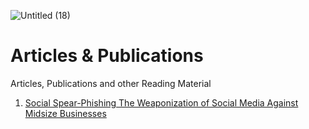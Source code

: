 ![Untitled (18)](https://github.com/chatala1/publications/assets/16328550/1ce643eb-81fb-4f87-97fa-5a3ad90d64bf)
# Articles & Publications
Articles, Publications and other Reading Material

1. [Social Spear-Phishing The Weaponization of Social Media Against Midsize Businesses](https://github.com/chatala1/publications/blob/main/Social%20Spear-Phishing%20The%20Weaponization%20of%20Social%20Media%20Against%20Midsize%20Businesses.pdf)
